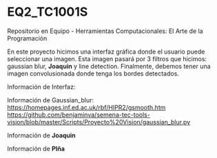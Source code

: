 # EQ2_TC1001S
Repositorio en Equipo - Herramientas Computacionales: El Arte de la Programación

En este proyecto hicimos una interfaz gráfica donde el usuario puede seleccionar una imagen. Esta imagen pasará por 3 filtros que hicimos: gaussian blur, __Joaquin__ y line detection. Finalmente, debemos tener una imagen convolusionada donde tenga los bordes detectados. 

Información de Interfaz:

Información de Gaussian_blur: 
https://homepages.inf.ed.ac.uk/rbf/HIPR2/gsmooth.htm
https://github.com/benjaminva/semena-tec-tools-vision/blob/master/Scripts/Proyecto%20Vision/gaussian_blur.py

Información de __Joaquin__


Información de __PIña__

